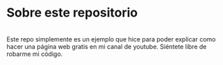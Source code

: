 # Sobre este repositorio
</br>
Este repo simplemente es un ejemplo que hice para poder explicar como hacer una página web gratis en mi canal de youtube.
Siéntete libre de robarme mi código.
